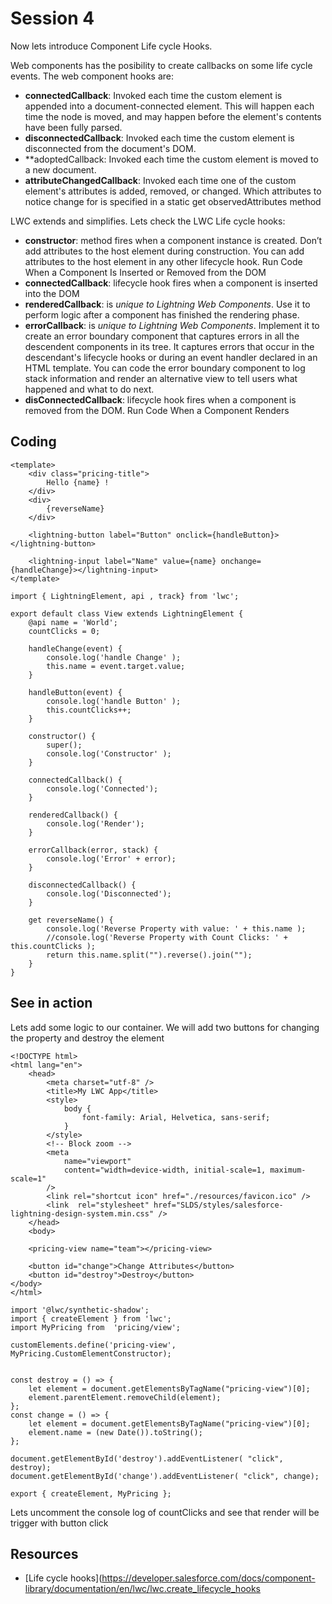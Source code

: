 # Session 4
Now lets introduce Component Life cycle Hooks.

Web components has the posibility to create callbacks on some life cycle events. The web component hooks are:
* **connectedCallback**: Invoked each time the custom element is appended into a document-connected element. This will happen each time the node is moved, and may happen before the element's contents have been fully parsed. 
* **disconnectedCallback**: Invoked each time the custom element is disconnected from the document's DOM.
* **adoptedCallback: Invoked each time the custom element is moved to a new document.
* **attributeChangedCallback**: Invoked each time one of the custom element's attributes is added, removed, or changed. Which attributes to notice change for is specified in a static get observedAttributes method

LWC extends and simplifies. Lets check the LWC Life cycle hooks:
* **constructor**: method fires when a component instance is created. Don’t add attributes to the host element during construction. You can add attributes to the host element in any other lifecycle hook.
Run Code When a Component Is Inserted or Removed from the DOM
* **connectedCallback**: lifecycle hook fires when a component is inserted into the DOM
* **renderedCallback**: is *unique to Lightning Web Components*. Use it to perform logic after a component has finished the rendering phase.
* **errorCallback**: is *unique to Lightning Web Components*. Implement it to create an error boundary component that captures errors in all the descendent components in its tree. It captures errors that occur in the descendant's lifecycle hooks or during an event handler declared in an HTML template. You can code the error boundary component to log stack information and render an alternative view to tell users what happened and what to do next.
* **disConnectedCallback**: lifecycle hook fires when a component is removed from the DOM.
Run Code When a Component Renders


## Coding

````
<template>
    <div class="pricing-title">
        Hello {name} !
    </div>
    <div>
        {reverseName}
    </div>

    <lightning-button label="Button" onclick={handleButton}></lightning-button>

    <lightning-input label="Name" value={name} onchange={handleChange}></lightning-input>
</template>
````

````
import { LightningElement, api , track} from 'lwc';

export default class View extends LightningElement {
    @api name = 'World';
    countClicks = 0;

    handleChange(event) {
        console.log('handle Change' );
        this.name = event.target.value;
    }

    handleButton(event) {
        console.log('handle Button' );
        this.countClicks++;        
    }

    constructor() {
        super();
        console.log('Constructor' );
    }
    
    connectedCallback() {
        console.log('Connected');
    }
    
    renderedCallback() {
        console.log('Render');
    }
    
    errorCallback(error, stack) {
        console.log('Error' + error);       
    }
    
    disconnectedCallback() {
        console.log('Disconnected');
    }
    
    get reverseName() {
        console.log('Reverse Property with value: ' + this.name ); 
        //console.log('Reverse Property with Count Clicks: ' + this.countClicks ); 
        return this.name.split("").reverse().join("");
    }       
}
`````

## See in action

Lets add some logic to our container. We will add two buttons for changing the property and destroy the element

`````
<!DOCTYPE html>
<html lang="en">
    <head>
        <meta charset="utf-8" />
        <title>My LWC App</title>
        <style>
            body {
                font-family: Arial, Helvetica, sans-serif;
            }
        </style>
        <!-- Block zoom -->
        <meta
            name="viewport"
            content="width=device-width, initial-scale=1, maximum-scale=1"
        />
        <link rel="shortcut icon" href="./resources/favicon.ico" />
        <link  rel="stylesheet" href="SLDS/styles/salesforce-lightning-design-system.min.css" />        
    </head>
    <body>
    
    <pricing-view name="team"></pricing-view>

    <button id="change">Change Attributes</button> 
    <button id="destroy">Destroy</button> 
</body>
</html>
`````

`````
import '@lwc/synthetic-shadow';
import { createElement } from 'lwc';
import MyPricing from  'pricing/view';

customElements.define('pricing-view', MyPricing.CustomElementConstructor);


const destroy = () => {
    let element = document.getElementsByTagName("pricing-view")[0];
    element.parentElement.removeChild(element);
};
const change = () => {
    let element = document.getElementsByTagName("pricing-view")[0];
    element.name = (new Date()).toString();
};

document.getElementById('destroy').addEventListener( "click", destroy);
document.getElementById('change').addEventListener( "click", change);

export { createElement, MyPricing };
`````

Lets uncomment the console log of countClicks and see that render will be trigger with button click


## Resources
* [Life cycle hooks](https://developer.salesforce.com/docs/component-library/documentation/en/lwc/lwc.create_lifecycle_hooks
